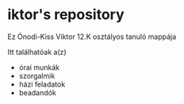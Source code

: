 # iktor's repository
Ez Ónodi-Kiss Viktor 12.K osztályos tanuló mappája

Itt találhatóak a(z)
- órai munkák
- szorgalmik
- házi feladatok
- beadandók

